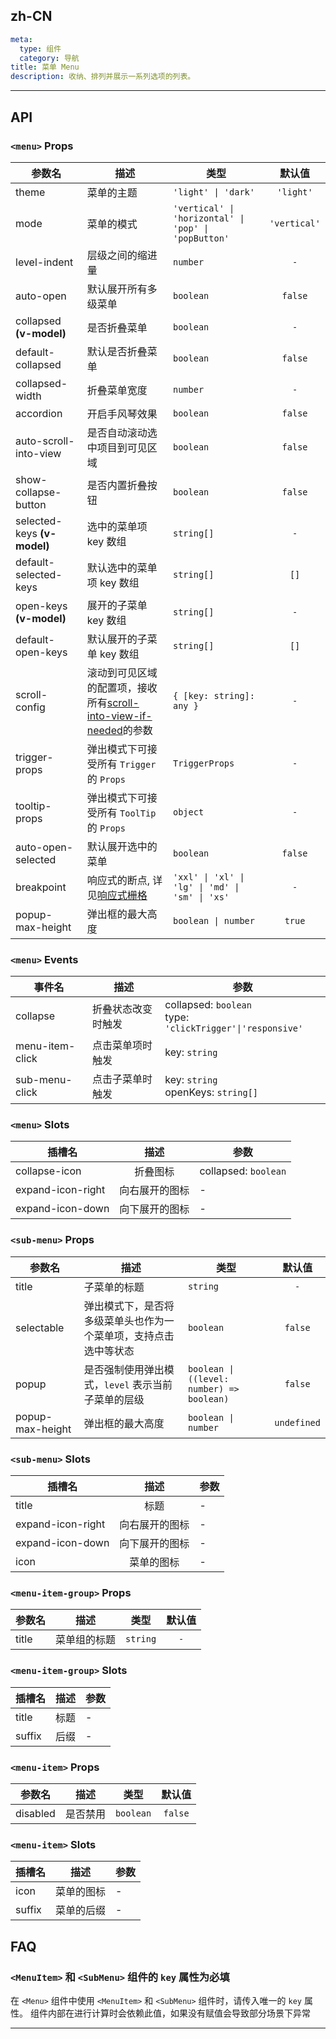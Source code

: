 ## zh-CN
```yaml
meta:
  type: 组件
  category: 导航
title: 菜单 Menu
description: 收纳、排列并展示一系列选项的列表。
```
---

<!--@include: ./__demo__/horizontal.md-->

<!--@include: ./__demo__/dark-horizontal.md-->

<!--@include: ./__demo__/collapse-control.md-->

<!--@include: ./__demo__/breakpoint.md-->

<!--@include: ./__demo__/sub-menu.md-->

<!--@include: ./__demo__/size.md-->

<!--@include: ./__demo__/pop.md-->

<!--@include: ./__demo__/pop-button.md-->

## API


### `<menu>` Props

|参数名|描述|类型|默认值|
|---|---|---|:---:|
|theme|菜单的主题|`'light' \| 'dark'`|`'light'`|
|mode|菜单的模式|`'vertical' \| 'horizontal' \| 'pop' \| 'popButton'`|`'vertical'`|
|level-indent|层级之间的缩进量|`number`|`-`|
|auto-open|默认展开所有多级菜单|`boolean`|`false`|
|collapsed **(v-model)**|是否折叠菜单|`boolean`|`-`|
|default-collapsed|默认是否折叠菜单|`boolean`|`false`|
|collapsed-width|折叠菜单宽度|`number`|`-`|
|accordion|开启手风琴效果|`boolean`|`false`|
|auto-scroll-into-view|是否自动滚动选中项目到可见区域|`boolean`|`false`|
|show-collapse-button|是否内置折叠按钮|`boolean`|`false`|
|selected-keys **(v-model)**|选中的菜单项 key 数组|`string[]`|`-`|
|default-selected-keys|默认选中的菜单项 key 数组|`string[]`|`[]`|
|open-keys **(v-model)**|展开的子菜单 key 数组|`string[]`|`-`|
|default-open-keys|默认展开的子菜单 key 数组|`string[]`|`[]`|
|scroll-config|滚动到可见区域的配置项，接收所有[scroll-into-view-if-needed](https://github.com/stipsan/scroll-into-view-if-needed)的参数|`{ [key: string]: any }`|`-`|
|trigger-props|弹出模式下可接受所有 `Trigger` 的 `Props`|`TriggerProps`|`-`|
|tooltip-props|弹出模式下可接受所有 `ToolTip` 的 `Props`|`object`|`-`|
|auto-open-selected|默认展开选中的菜单|`boolean`|`false`|
|breakpoint|响应式的断点, 详见[响应式栅格](/vue/component/grid)|`'xxl' \| 'xl' \| 'lg' \| 'md' \| 'sm' \| 'xs'`|`-`|
|popup-max-height|弹出框的最大高度|`boolean \| number`|`true`|
### `<menu>` Events

|事件名|描述|参数|
|---|---|---|
|collapse|折叠状态改变时触发|collapsed: `boolean`<br>type: `'clickTrigger'\|'responsive'`|
|menu-item-click|点击菜单项时触发|key: `string`|
|sub-menu-click|点击子菜单时触发|key: `string`<br>openKeys: `string[]`|
### `<menu>` Slots

|插槽名|描述|参数|
|---|:---:|---|
|collapse-icon|折叠图标|collapsed: `boolean`|
|expand-icon-right|向右展开的图标|-|
|expand-icon-down|向下展开的图标|-|




### `<sub-menu>` Props

|参数名|描述|类型|默认值|
|---|---|---|:---:|
|title|子菜单的标题|`string`|`-`|
|selectable|弹出模式下，是否将多级菜单头也作为一个菜单项，支持点击选中等状态|`boolean`|`false`|
|popup|是否强制使用弹出模式，`level` 表示当前子菜单的层级|`boolean \| ((level: number) => boolean)`|`false`|
|popup-max-height|弹出框的最大高度|`boolean \| number`|`undefined`|
### `<sub-menu>` Slots

|插槽名|描述|参数|
|---|:---:|---|
|title|标题|-|
|expand-icon-right|向右展开的图标|-|
|expand-icon-down|向下展开的图标|-|
|icon|菜单的图标|-|




### `<menu-item-group>` Props

|参数名|描述|类型|默认值|
|---|---|---|:---:|
|title|菜单组的标题|`string`|`-`|
### `<menu-item-group>` Slots

|插槽名|描述|参数|
|---|:---:|---|
|title|标题|-|
|suffix|后缀|-|




### `<menu-item>` Props

|参数名|描述|类型|默认值|
|---|---|---|:---:|
|disabled|是否禁用|`boolean`|`false`|
### `<menu-item>` Slots

|插槽名|描述|参数|
|---|:---:|---|
|icon|菜单的图标|-|
|suffix|菜单的后缀|-|




## FAQ

### `<MenuItem>` 和 `<SubMenu>` 组件的 `key` 属性为必填
在 `<Menu>` 组件中使用 `<MenuItem>` 和 `<SubMenu>` 组件时，请传入唯一的 `key` 属性。
组件内部在进行计算时会依赖此值，如果没有赋值会导致部分场景下异常

---
